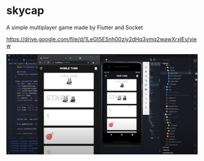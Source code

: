 # skycap


A simple multiplayer game made by Flutter and Socket

https://drive.google.com/file/d/1LeGt5ESnh00ziy2dHq3vmq2wawXrxIEv/view

![SCREENSHORT](./1.PNG)
